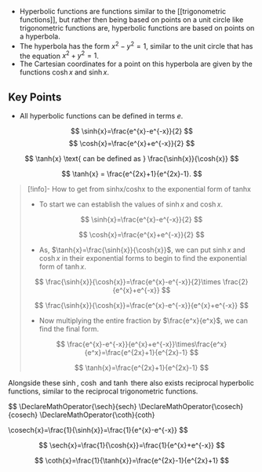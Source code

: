 - Hyperbolic functions are functions similar to the [[trigonometric functions]], but rather then being based on points on a unit circle like trigonometric functions are, hyperbolic functions are based on points on a hyperbola. 
- The hyperbola has the form $x^2-y^2=1$, similar to the unit circle that has the equation $x^2+y^2=1$. 
- The Cartesian coordinates for a point on this hyperbola are given by the functions $\cosh{x}$ and $\sinh{x}$.

## Key Points
- All hyperbolic functions can be defined in terms $e$.

$$
\sinh{x}=\frac{e^{x}-e^{-x}}{2}
$$
$$
\cosh{x}=\frac{e^{x}+e^{-x}}{2}
$$

$$
\tanh{x} \text{ can be defined as } \frac{\sinh{x}}{\cosh{x}}
$$

$$
\tanh{x} = \frac{e^{2x}+1}{e^{2x}-1}.
$$
> [!info]- How to get from sinhx/coshx to the exponential form of tanhx
>
> - To start we can establish the values of $\sinh{x}$ and $\cosh{x}$.
>
>$$
>\sinh{x}=\frac{e^{x}-e^{-x}}{2}
>$$
>
>$$
>\cosh{x}=\frac{e^{x}+e^{-x}}{2}
>$$
>- As, $\tanh{x}=\frac{\sinh{x}}{\cosh{x}}$, we can put $\sinh{x}$ and $\cosh{x}$ in their exponential forms to begin to find the exponential form of $\tanh{x}$.
>
>$$
>\frac{\sinh{x}}{\cosh{x}}=\frac{e^{x}-e^{-x}}{2}\times \frac{2}{e^{x}+e^{-x}}
>$$
>
>$$
>\frac{\sinh{x}}{\cosh{x}}=\frac{e^{x}-e^{-x}}{e^{x}+e^{-x}}
>$$
>- Now multiplying the entire fraction by $\frac{e^x}{e^x}$, we can find the final form. 
>
>$$
>\frac{e^{x}-e^{-x}}{e^{x}+e^{-x}}\times\frac{e^x}{e^x}=\frac{e^{2x}+1}{e^{2x}-1}
>$$
>
>$$
>\tanh{x}=\frac{e^{2x}+1}{e^{2x}-1}
>$$

Alongside these $\sinh$, $\cosh$ and $\tanh$ there also exists reciprocal hyperbolic functions, similar to the reciprocal trigonometric functions.

$$
\DeclareMathOperator{\sech}{sech}
\DeclareMathOperator{\cosech}{cosech}
\DeclareMathOperator{\coth}{coth}

\cosech{x}=\frac{1}{\sinh{x}}=\frac{1}{e^{x}-e^{-x}}
$$

$$
\sech{x}=\frac{1}{\cosh{x}}=\frac{1}{e^{x}+e^{-x}}
$$

$$
\coth{x}=\frac{1}{\tanh{x}}=\frac{e^{2x}-1}{e^{2x}+1}
$$